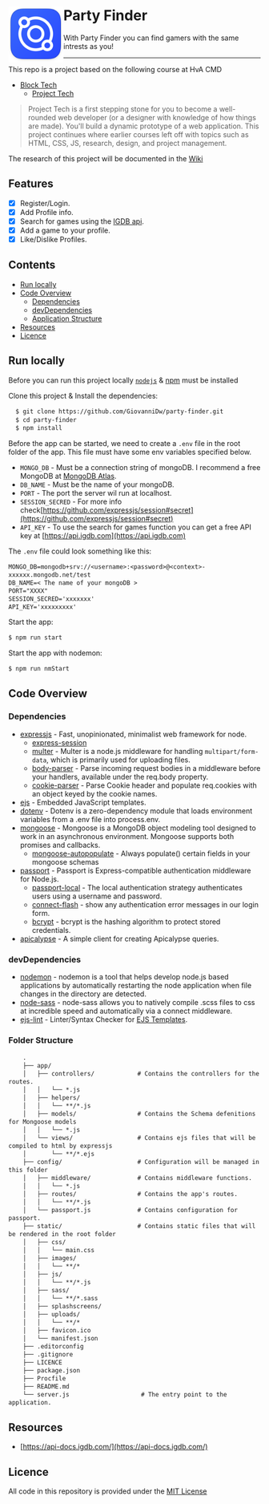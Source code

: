 # Party Finder <img src="static/images/logo.png" width="110" align="left" /> 
With Party Finder you can find gamers with the same intrests as you!   
 
*** 

This repo is a project based on the following course at HvA CMD
- [Block Tech](https://github.com/cmda-bt)
   - [Project Tech](https://github.com/cmda-bt/pt-course-19-20)

> Project Tech is a first stepping stone for you to become a well-rounded web developer (or a designer with knowledge of how things are made). You'll build a dynamic prototype of a web application. This project continues where earlier courses left off with topics such as HTML, CSS, JS, research, design, and project management.

The research of this project will be documented in the [Wiki](https://github.com/GiovanniDw/dating-app/wiki)

## Features
- [x] Register/Login.
- [x] Add Profile info.
- [x] Search for games using the [IGDB api](https://api-docs.igdb.com/#about).
- [x] Add a game to your profile.
- [x] Like/Dislike Profiles.

## Contents

  - [Run locally](#run-locally)
  - [Code Overview](#code-overview)
    - [Dependencies](#dependencies)
    - [devDependencies](#devdependencies)
    - [Application Structure](#application-structure)
  - [Resources](#resources)
  - [Licence](#licence)

## Run locally

Before you can run this project locally [`nodejs`](https://nodejs.org/en/) & [npm](https://docs.npmjs.com/downloading-and-installing-node-js-and-npm) must be installed

Clone this project & Install the dependencies:
```zsh
  $ git clone https://github.com/GiovanniDw/party-finder.git  
  $ cd party-finder
  $ npm install
```

Before the app can be started, we need to create a `.env` file in the root folder of the app. This file must have some env variables specified below.
   - `MONGO_DB` - Must be a connection string of mongoDB. I recommend a free MongoDB at [MongoDB Atlas](https://www.mongodb.com/cloud/atlas).
   - `DB_NAME` - Must be the name of your mongoDB.
   - `PORT` - The port the server wil run at localhost.
   - `SESSION_SECRED` - For more info check[https://github.com/expressjs/session#secret](https://github.com/expressjs/session#secret)
   - `API_KEY` - To use the search for games function you can get a free API key at [https://api.igdb.com](https://api.igdb.com) 


The `.env` file could look something like this: 

```
MONGO_DB=mongodb+srv://<username>:<password>@<context>-xxxxxx.mongodb.net/test
DB_NAME=< The name of your mongoDB >
PORT="XXXX"
SESSION_SECRED='xxxxxxx'
API_KEY='xxxxxxxxx'
```

Start the app:
```zsh
$ npm run start
```
Start the app with nodemon:
```zsh
$ npm run nmStart
```

## Code Overview
### Dependencies
- [expressjs](https://github.com/expressjs/express) - Fast, unopinionated, minimalist web framework for node.
  - [express-session](https://github.com/expressjs/session)  
  - [multer](https://github.com/expressjs/multer) - Multer is a node.js middleware for handling `multipart/form-data`, which is primarily used for uploading files.
  - [body-parser](https://github.com/expressjs/body-parser) - Parse incoming request bodies in a middleware before your handlers, available under the req.body property.
  - [cookie-parser](https://github.com/expressjs/cookie-parser) - Parse Cookie header and populate req.cookies with an object keyed by the cookie names.
- [ejs](https://github.com/mde/ejs) - Embedded JavaScript templates.
- [dotenv](https://github.com/motdotla/dotenv#readme) - Dotenv is a zero-dependency module that loads environment variables from a .env file into process.env.  
- [mongoose](https://github.com/Automattic/mongoose) - Mongoose is a MongoDB object modeling tool designed to work in an asynchronous environment. Mongoose supports both promises and callbacks.
  - [mongoose-autopopulate](https://github.com/mongodb-js/mongoose-autopopulate) - Always populate() certain fields in your mongoose schemas
- [passport](https://github.com/jaredhanson/passport) - Passport is Express-compatible authentication middleware for Node.js.
  - [passport-local](http://www.passportjs.org/packages/passport-local/) - The local authentication strategy authenticates users using a username and password. 
  - [connect-flash](https://github.com/jaredhanson/connect-flash#readme) - show any authentication error messages in our login form.
  - [bcrypt](https://github.com/kelektiv/node.bcrypt.js#readme) - bcrypt is the hashing algorithm to protect stored credentials.
- [apicalypse](https://github.com/igdb/node-apicalypse) - A simple client for creating Apicalypse queries.

### devDependencies
- [nodemon](https://github.com/remy/nodemon/) - nodemon is a tool that helps develop node.js based applications by automatically restarting the node application when file changes in the directory are detected.
- [node-sass](https://github.com/sass/node-sass) - node-sass allows you to natively compile .scss files to css at incredible speed and automatically via a connect middleware.
- [ejs-lint](https://github.com/RyanZim/EJS-Lint) - Linter/Syntax Checker for [EJS Templates](https://github.com/mde/ejs).

### Folder Structure
```
    .
    ├── app/
    │   ├── controllers/            # Contains the controllers for the routes.
    │   │   └── *.js
    │   ├── helpers/
    │   │   └── **/*.js
    │   ├── models/                 # Contains the Schema defenitions for Mongoose models
    │   │   └── *.js
    │   └── views/                  # Contains ejs files that will be compiled to html by expressjs
    │       └── **/*.ejs
    ├── config/                     # Configuration will be managed in this folder
    │   ├── middleware/             # Contains middleware functions.
    │   │   └── *.js
    │   ├── routes/                 # Contains the app's routes.
    │   │   └── **/*.js
    │   └── passport.js             # Contains configuration for passport.
    ├── static/                     # Contains static files that will be rendered in the root folder
    │   ├── css/
    │   │   └── main.css
    │   ├── images/
    │   │   └── **/*
    │   ├── js/
    │   │   └── **/*.js
    │   ├── sass/
    │   │   └── **/*.sass
    │   ├── splashscreens/
    │   ├── uploads/
    │   │   └── **/*
    │   ├── favicon.ico
    │   └── manifest.json
    ├── .editorconfig
    ├── .gitignore
    ├── LICENCE
    ├── package.json
    ├── Procfile
    ├── README.md
    └── server.js                    # The entry point to the application.
```

## Resources
- [https://api-docs.igdb.com/](https://api-docs.igdb.com/)

## Licence 
All code in this repository is provided under the [MIT License](LICENCE)



